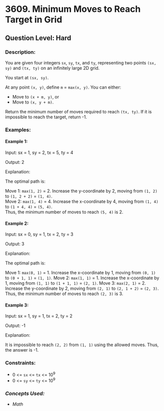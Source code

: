 # 3609. Minimum Moves to Reach Target in Grid
## Question Level: Hard
### Description:
You are given four integers `sx`, `sy`, `tx`, and `ty`, representing two points `(sx, sy)` and `(tx, ty)` on an infinitely large 2D grid.

You start at `(sx, sy)`.

At any point `(x, y)`, define `m` = `max(x, y)`. You can either:
- Move to `(x + m, y)`, or
- Move to `(x, y + m)`.

Return the minimum number of moves required to reach `(tx, ty)`. If it is impossible to reach the target, return -1.

### Examples:
#### Example 1:

Input: sx = 1, sy = 2, tx = 5, ty = 4

Output: 2

Explanation:

The optimal path is:

Move 1: `max(1, 2)` = 2. Increase the y-coordinate by 2, moving from `(1, 2)` to `(1, 2 + 2)` = `(1, 4)`.  
Move 2: `max(1, 4)` = 4. Increase the x-coordinate by 4, moving from `(1, 4)` to `(1 + 4, 4)` = `(5, 4)`.  
Thus, the minimum number of moves to reach `(5, 4)` is 2.  

#### Example 2:

Input: sx = 0, sy = 1, tx = 2, ty = 3  
 
Output: 3  

Explanation:  
 
The optimal path is:  

Move 1: `max(0, 1)` = 1. Increase the x-coordinate by 1, moving from `(0, 1)` to `(0 + 1, 1)` = `(1, 1)`.
Move 2: `max(1, 1)` = 1. Increase the x-coordinate by 1, moving from `(1, 1)` to `(1 + 1, 1)` = `(2, 1)`.
Move 3: `max(2, 1)` = 2. Increase the y-coordinate by 2, moving from `(2, 1)` to `(2, 1 + 2)` = `(2, 3)`.
Thus, the minimum number of moves to reach `(2, 3)` is 3.

#### Example 3:

Input: sx = 1, sy = 1, tx = 2, ty = 2

Output: -1

Explanation:

It is impossible to reach `(2, 2)` from `(1, 1)` using the allowed moves. Thus, the answer is -1.
### Constraints:

- 0 <= `sx` <= `tx` <= 10<sup>9</sup>
- 0 <= `sy` <= `ty` <= 10<sup>9</sup>

### <i>Concepts Used:
- Math</i>